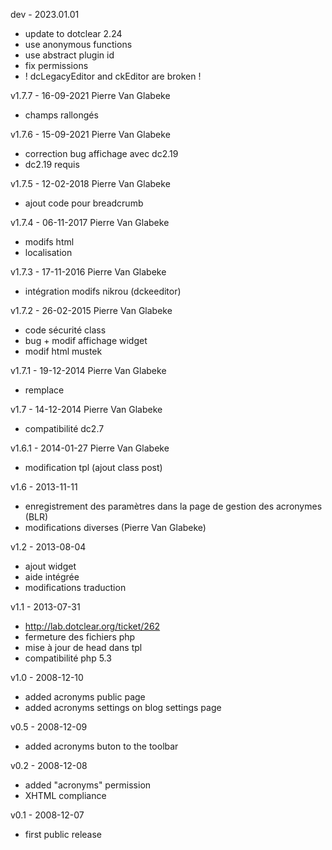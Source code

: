 dev - 2023.01.01
* update to dotclear 2.24
* use anonymous functions
* use abstract plugin id
* fix permissions
* ! dcLegacyEditor and ckEditor are broken !

v1.7.7 - 16-09-2021 Pierre Van Glabeke
* champs rallongés

v1.7.6 - 15-09-2021 Pierre Van Glabeke
* correction bug affichage avec dc2.19
* dc2.19 requis

v1.7.5 - 12-02-2018 Pierre Van Glabeke
* ajout code pour breadcrumb

v1.7.4 - 06-11-2017 Pierre Van Glabeke
* modifs html
* localisation

v1.7.3 - 17-11-2016 Pierre Van Glabeke
* intégration modifs nikrou (dckeeditor)

v1.7.2 - 26-02-2015 Pierre Van Glabeke
* code sécurité class
* bug + modif affichage widget
* modif html mustek

v1.7.1 - 19-12-2014 Pierre Van Glabeke
* <abbr> remplace <acronym>

v1.7 - 14-12-2014 Pierre Van Glabeke
* compatibilité dc2.7

v1.6.1 - 2014-01-27 Pierre Van Glabeke
* modification tpl (ajout class post)

v1.6 - 2013-11-11
* enregistrement des paramètres dans la page de gestion des acronymes (BLR)
* modifications diverses (Pierre Van Glabeke)

v1.2 - 2013-08-04
* ajout widget
* aide intégrée
* modifications traduction

v1.1 - 2013-07-31
* http://lab.dotclear.org/ticket/262
* fermeture des fichiers php
* mise à jour de head dans tpl
* compatibilité php 5.3

v1.0 - 2008-12-10
* added acronyms public page
* added acronyms settings on blog settings page

v0.5 - 2008-12-09
* added acronyms buton to the toolbar

v0.2 - 2008-12-08
* added "acronyms" permission
* XHTML compliance

v0.1 - 2008-12-07
* first public release
